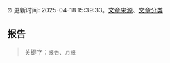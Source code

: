 :alarm_clock: 更新时间: 2025-04-18 15:39:33。[文章来源](/README.md)、[文章分类](/TAGS.md)

## 报告


> 关键字：`报告`、`月报`



